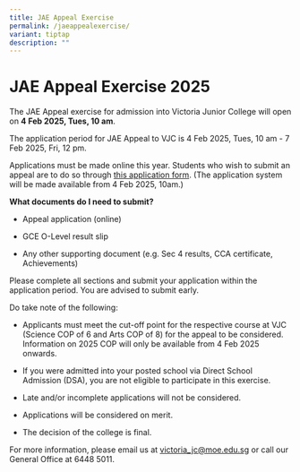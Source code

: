 ```yaml
---
title: JAE Appeal Exercise
permalink: /jaeappealexercise/
variant: tiptap
description: ""
---
```

<h1><strong>JAE Appeal Exercise 2025</strong></h1>
<p>The JAE Appeal exercise for admission into Victoria Junior College will
open on <strong>4 Feb 2025, Tues, 10 am</strong>.</p>
<p>The application period for JAE Appeal to VJC is 4 Feb 2025, Tues, 10 am
- 7 Feb 2025, Fri, 12 pm.</p>
<p>Applications must be made online this year. Students who wish to submit
an appeal are to do so through <a href="https://jae.vjc.edu.sg/" rel="noopener nofollow" target="_blank">this application form</a>. (The application
system will be made available from 4 Feb 2025, 10am.)</p>
<p><strong>What documents do I need to submit?</strong>
</p>
<ul data-tight="true" class="tight">
<li>
<p>Appeal application (online)</p>
</li>
<li>
<p>GCE O-Level result slip</p>
</li>
<li>
<p>Any other supporting document (e.g. Sec 4 results, CCA certificate, Achievements)</p>
</li>
</ul>
<p>Please complete all sections and submit your application within the application
period. You are advised to submit early.</p>
<p>Do take note of the following:</p>
<ul data-tight="true" class="tight">
<li>
<p>Applicants must meet the cut-off point for the respective course at VJC
(Science COP of 6 and Arts COP of 8) for the appeal to be considered. Information
on 2025 COP will only be available from 4 Feb 2025 onwards.</p>
</li>
<li>
<p>If you were admitted into your posted school via Direct School Admission
(DSA), you are not eligible to participate in this exercise.</p>
</li>
<li>
<p>Late and/or incomplete applications will not be considered.</p>
</li>
<li>
<p>Applications will be considered on merit.</p>
</li>
<li>
<p>The decision of the college is final.</p>
</li>
</ul>
<p>For more information, please email us at <a href="mailto:victoria_jc@moe.edu.sg" rel="noopener noreferrer nofollow" target="_blank">victoria_jc@moe.edu.sg</a> or call
our General Office at 6448 5011.
<br>
</p>